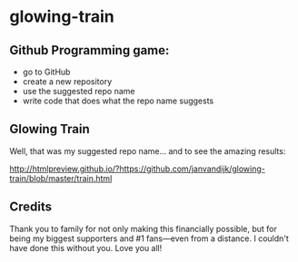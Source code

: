 # glowing-train

## Github Programming game:

- go to GitHub
- create a new repository
- use the suggested repo name
- write code that does what the repo name suggests

## Glowing Train
Well, that was my suggested repo name... and to see the amazing results:

http://htmlpreview.github.io/?https://github.com/janvandijk/glowing-train/blob/master/train.html

## Credits
Thank you to family for not only making this financially possible, but for being my biggest supporters and #1 fans—even from a distance. I couldn't have done this without you. Love you all!